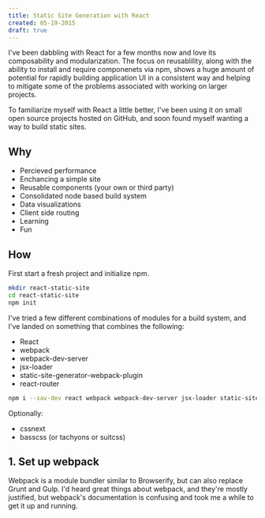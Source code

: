 ```yaml
---
title: Static Site Generation with React
created: 05-19-2015
draft: true
---
```


I've been dabbling with React for a few months now and love its composability and modularization.
The focus on reusablility, along with the ability to install and require componenets via npm,
shows a huge amount of potential for rapidly building application UI in a consistent way
and helping to mitigate some of the problems associated with working on larger projects.

To familiarize myself with React a little better, I've been using it on small open source projects
hosted on GitHub, and soon found myself wanting a way to build static sites.

## Why
- Percieved performance
- Enchancing a simple site
- Reusable components (your own or third party)
- Consolidated node based build system
- Data visualizations
- Client side routing
- Learning
- Fun

## How

First start a fresh project and initialize npm.

```bash
mkdir react-static-site
cd react-static-site
npm init
```

I've tried a few different combinations of modules for a build system, and I've landed on something that combines the following:
- React
- webpack
- webpack-dev-server
- jsx-loader
- static-site-generator-webpack-plugin
- react-router

```bash
npm i --sav-dev react webpack webpack-dev-server jsx-loader static-site-generator-webpack-plugin react-router
```

  Optionally:
  - cssnext
  - basscss (or tachyons or suitcss)

## 1. Set up webpack

Webpack is a module bundler similar to Browserify, but can also replace Grunt and Gulp.
I'd heard great things about webpack, and they're mostly justified, but webpack's documentation is confusing and took me a while to get it up and running.

